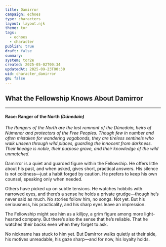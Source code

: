 ```yaml
---
title: Damirror
campaign: echoes
type: characters
layout: layout.njk
theme: tor
tags:
  - echoes
  - character
publish: true
draft: false
summary:
system: tor2e
created: 2025-05-02T00:34
updatedAt: 2025-09-23T00:30
uid: character_damirror
gm: false
---
```

## What the Fellowship Knows About Damirror
***
#### **Race: Ranger of the North** _(Dúnedain)_

_The Rangers of the North are the last remnant of the Dúnedain, heirs of Númenor and protectors of the Free Peoples. Though few in number and often mistaken for wandering vagabonds, they are tireless sentinels who walk unseen through wild places, guarding the innocent from darkness. Their lineage is noble, their purpose grave, and their knowledge of the wild unmatched._

Damirror is a quiet and guarded figure within the Fellowship. He offers little about his past, and when asked, gives short, practical answers. His silence is not coldness—just a habit forged by caution. He prefers to keep his own counsel, speaking only when needed.

Others have picked up on subtle tensions. He watches hobbits with narrowed eyes, and there’s a sense he holds a private grudge—though he’s never said as much. No stories follow him, no songs. Not yet. But his seriousness, his practicality, and his sharp eyes leave an impression.  
  
The Fellowship might see him as a killjoy, a grim figure among more light-hearted company. But there’s also the sense that he’s reliable. That he watches their backs even when they forget to ask.  
  
No nickname has stuck to him yet. But Damirror walks quietly at their side, his motives unreadable, his gaze sharp—and for now, his loyalty holds.